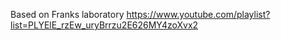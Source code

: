 Based on 
Franks laboratory https://www.youtube.com/playlist?list=PLYElE_rzEw_uryBrrzu2E626MY4zoXvx2
